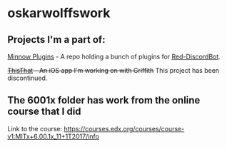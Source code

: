 # oskarwolffswork
## Projects I'm a part of:
[Minnow Plugins](https://github.com/PostsDesert/Minnow-Plugins) - A repo holding a bunch of plugins for [Red-DiscordBot](https://github.com/Twentysix26/Red-DiscordBot).

~~[ThisThat](https://github.com/PostsDesert/ThisThat) - An iOS app I'm working on with Griffith~~ 
This project has been discontinued.


## The 6001x folder has work from the online course that I did
Link to the course: https://courses.edx.org/courses/course-v1:MITx+6.00.1x_11+1T2017/info
